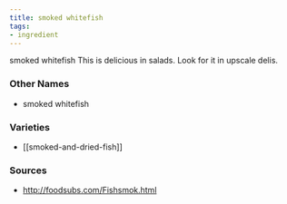 ```yaml
---
title: smoked whitefish
tags:
- ingredient
---
```

smoked whitefish This is delicious in salads. Look for it in upscale delis.

### Other Names

* smoked whitefish

### Varieties

* [[smoked-and-dried-fish]]

### Sources
* http://foodsubs.com/Fishsmok.html
